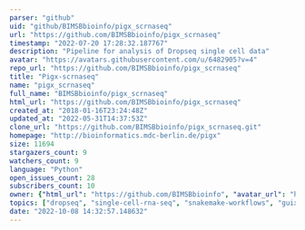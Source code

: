 ```yaml
---
parser: "github"
uid: "github/BIMSBbioinfo/pigx_scrnaseq"
url: "https://github.com/BIMSBbioinfo/pigx_scrnaseq"
timestamp: "2022-07-20 17:28:32.187767"
description: "Pipeline for analysis of Dropseq single cell data"
avatar: "https://avatars.githubusercontent.com/u/6482905?v=4"
repo_url: "https://github.com/BIMSBbioinfo/pigx_scrnaseq"
title: "Pigx-scrnaseq"
name: "pigx_scrnaseq"
full_name: "BIMSBbioinfo/pigx_scrnaseq"
html_url: "https://github.com/BIMSBbioinfo/pigx_scrnaseq"
created_at: "2018-01-16T23:24:48Z"
updated_at: "2022-05-31T14:37:53Z"
clone_url: "https://github.com/BIMSBbioinfo/pigx_scrnaseq.git"
homepage: "http://bioinformatics.mdc-berlin.de/pigx"
size: 11694
stargazers_count: 9
watchers_count: 9
language: "Python"
open_issues_count: 28
subscribers_count: 10
owner: {"html_url": "https://github.com/BIMSBbioinfo", "avatar_url": "https://avatars.githubusercontent.com/u/6482905?v=4", "login": "BIMSBbioinfo", "type": "Organization"}
topics: ["dropseq", "single-cell-rna-seq", "snakemake-workflows", "guix"]
date: "2022-10-08 14:32:57.148632"
---
```

